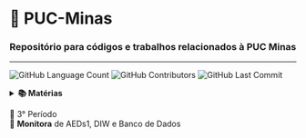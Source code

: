 # 📌 PUC-Minas
### Repositório para códigos e trabalhos relacionados à PUC Minas
-----------
<img alt="GitHub Language Count" src="https://img.shields.io/github/languages/count/bpsoraggi/PUC-Minas" /> <img alt="GitHub Contributors" src="https://img.shields.io/github/contributors/bpsoraggi/PUC-Minas" /> <img alt="GitHub Last Commit" src="https://img.shields.io/github/last-commit/bpsoraggi/PUC-Minas" /> <img alt="" src="https://img.shields.io/github/repo-size/bpsoraggi/PUC-Minas" />

<details>
<summary><b>📚 Matérias</b></summary>

- AEDs
- AC
- TI
- Outros

</details>

📍 3° Período<br>
📎 **Monitora** de AEDs1, DIW e Banco de Dados
